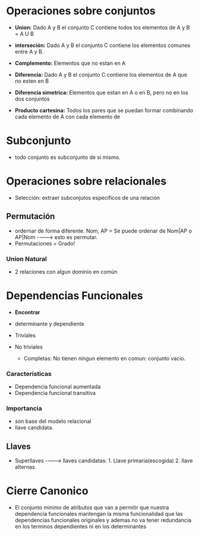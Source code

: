 # Operaciones sobre conjuntos
- **Union:** Dado A y B el conjunto C contiene todos los elementos de A y B = A U B

- **interseción:** Dado A y B el conjunto C contiene los elementos comunes entre A y B.

- **Complemento:** Elementos que no estan en A

- **Diferencia:** Dado A y B el conjunto C contiene los elementos de A que no esten en B

- **Diferencia simetrica:** Elementos que estan en A o en  B, pero no en los dos conjuntos 

- **Producto cartesina:** Todos los pares que se puedan formar combinando cada elemento de A con cada elemento de 

# Subconjunto
- todo conjunto es subconjunto de si mismo.

# Operaciones sobre relacionales
- Selección: extraer subconjutos especificos de una relación

## Permutación
- ordernar de forma diferente.
Nom, AP = Se puede ordenar de Nom|AP o AP|Nom ----> esto es permutar.
- Permutaciones = Grado!

### Union Natural
- 2 relaciones con algun dominio en común

# Dependencias Funcionales
- **Encontrar**
- determinante y dependiente

- Triviales
- No triviales
    - Completas: No tienen ningun elemento en comun: conjunto vacio.

### Caracteristicas
- Dependencia funcional aumentada
- Dependencia funcional transitiva

### Importancia
- son base del modelo relacional
- llave candidata.

## Llaves
- Superllaves ----> llaves candidatas: 1. Llave primaria(escogida) 2. llave alternas.


# Cierre Canonico
- El conjunto minimo de atributos que van a permitir que nuestra dependencia funcionales mantengan la misma funcionalidad que las dependencias funcionales originales y ademas no va tener redundancia en los terminos dependientes ni en los determinantes





